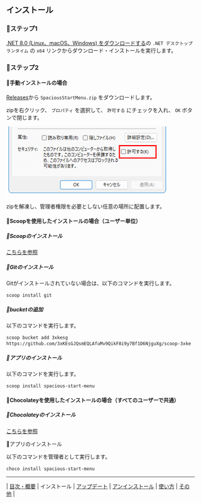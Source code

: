 
## インストール

### 🔷ステップ1

[.NET 8.0 (Linux、macOS、Windows) をダウンロードする](https://dotnet.microsoft.com/ja-jp/download/dotnet/8.0)の `.NET デスクトップ ランタイム` の `x64` リンクからダウンロード・インストールを実行します。

### 🔷ステップ2

#### 💠手動インストールの場合

[Releases](https://github.com/3xKEsGJQsmEQLAfuMv9QikF8i9y7Bf1D6NjguXg/spacious-start-menu/releases)から `SpaciousStartMenu.zip` をダウンロードします。

zipを右クリック、 `プロパティ` を選択して、 `許可する` にチェックを入れ、 `OK` ボタンで閉じます。

![プロパティ](img/install01-ja.png)
  
zipを解凍し、管理者権限を必要としない任意の場所に配置します。

#### 💠Scoopを使用したインストールの場合（ユーザー単位）

##### 🔹Scoopのインストール

[こちらを参照](https://scoop.sh/)

##### 🔹Gitのインストール

Gitがインストールされていない場合は、以下のコマンドを実行します。

```
scoop install git
```

##### 🔹bucketの追加

以下のコマンドを実行します。

```
scoop bucket add 3xkesg https://github.com/3xKEsGJQsmEQLAfuMv9QikF8i9y7Bf1D6NjguXg/scoop-3xke
```

##### 🔹アプリのインストール

以下のコマンドを実行します。

```
scoop install spacious-start-menu
```

#### 💠Chocolateyを使用したインストールの場合（すべてのユーザーで共通）

##### 🔹Chocolateyのインストール

[こちらを参照](https://chocolatey.org/install)

🔹アプリのインストール

以下のコマンドを管理者として実行します。

```
choco install spacious-start-menu
```

---

| [目次・概要](index-ja.md) | インストール | [アップデート](update-ja.md) | [アンインストール](uninstall-ja.md) | [使い方](usage-ja.md) | [その他](other-ja.md) |


